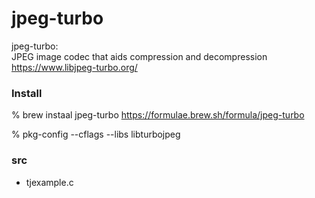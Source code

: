 jpeg-turbo
===============


jpeg-turbo:  
JPEG image codec that aids compression and decompression
https://www.libjpeg-turbo.org/


### Install 
% brew instaal jpeg-turbo
https://formulae.brew.sh/formula/jpeg-turbo

% pkg-config --cflags --libs   libturbojpeg 


### src  
- tjexample.c
 

